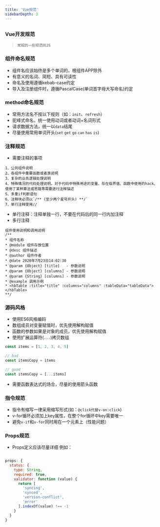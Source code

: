```yaml
---
title: 'Vue规范'
sidebarDepth: 3
---
```


## 



### Vue开发规范

> `常规的一些规范同JS`

### 组件命名规范
- 组件名应该始终是多个单词的，根组件APP除外
- 有意义的名词、简短、具有可读性
- 命名及使用遵循kebab-case约定
- 导入及注册组件时，遵循PascalCase(单词首字母大写命名)约定
### method命名规范
- 常用方法名不按以下规则（如：`init`、`refresh`）
- 驼峰式命名，统一使用动词或者动词+名词形式
- 请求数据方法，统一以`data`结尾
- 尽量使用常用单词开头(`set` `get` `go` `can` `has` `is`)

### 注释规范
- 需要注释的事项
```
1、公共组件说明
2、各组件中重要函数或者类说明
3、复杂的业务逻辑处理说明
4、特殊情况的代码处理说明，对于代码中特殊用途的变量、存在临界值、函数中使用的hack、使用了某种算法或思路等需要进行注释描述
5、多重if判断语句
6、注释块必须以`/** (至少两个星号开头) **/`
7、单行注释使用//
```
- 单行注释：注释单独一行，不要在代码后的同一行内加注释
- 多行注释
```
组件使用说明和调用说明
/**
* 组件名称
* @module 组件存放位置
* @desc 组件描述
* @author 组件作者
* @date 2020年7月23日14:02:30
* @param {Object} [title]   - 参数说明
* @param {Object} [columns] - 参数说明
* @param {String} [columns] - 参数说明
* @example 调用示例
* <hbTable :title="title" :columns="columns" :tableData="tableData"></hbTable>
**/
```

### 源码风格
- 使用ES6风格编码
- 数组成员对变量赋值时，优先使用解构赋值
- 函数的参数如果是对象的成员，优先使用解构赋值
- 使用扩展运算符(`...`)拷贝数组
```javascript
const items = [1, 2, 3, 4, 5]
 
// bad
const itemsCopy = items
 
// good
const itemsCopy = [...items]
```
- 需要函数表达式的场合，尽量的使用箭头函数

### 指令规范
- 指令有缩写一律采用缩写形式(如：`@click代替v-on:click`)
- v-for循环必须加上key属性，在整个for循环中key需要唯一
- 避免`v-if`和`v-for`同时用在一个元素上（性能问题）
### Props规范
- Props定义应该尽量详细
例如：
```js

props: {
  status: {
    type: String,
    required: true,
    validator: function (value) {
      return [
        'syncing',
        'synced',
        'version-conflict',
        'error'
      ].indexOf(value) !== -1
    }
  }
}
```